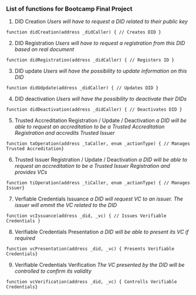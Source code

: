 ### List of functions for Bootcamp Final Project ###

1. DID Creation *Users will have to request a DID related to their public key*

`function didCreation(address _didCaller) { // Creates DID }`

2. DID Registration *Users will have to request a registration from this DID based on real document*
   
`function didRegistration(address _didCaller) { // Registers ID }`

3. DID update *Users will have the possibility to update information on this DID*
   
`function didUdpdate(address _didCaller) { // Updates DID }`

4. DID deactivation *Users will have the possibility to deactivate their DIDs*
   
`function didDeactivation(address _didCaller) { // Deactivates DID }`

5. Trusted Accreditation Registration / Update / Deactivation *a DID will be able to request an accreditation to be a Trusted Accreditation Registration and accredits Trusted Issuer*
   
`function taOperation(address _taCaller, enum _actionType) { // Manages Trusted Accreditation}`

6. Trusted Issuer Registration / Update / Deactivation *a DID will be able to request an accreditation to be a Trusted Issuer Registration and provides VCs* 
   
`function tiOperation(address _tiCaller, enum _actionType) { // Manages Issuer}`

7. Verfiable Credentials Issuance *a DID will request VC to an issuer. The issuer will emmit the VC related to the DID*
   
`function vcIssuance(address _did, _vc) { // Issues Verifiable Credentials }`

8. Verifiable Credentials Presentation *a DID will be able to present its VC if required*
   
`function vcPresentation(address _did, _vc) { Presents Verifiable Credentials}`

9.  Verifiable Credentials Verification *The VC presented by the DID will be controlled to confirm its validity*
    
`function vcVerification(address _did, _vc) { Controlls Verifiable Credentials}`
